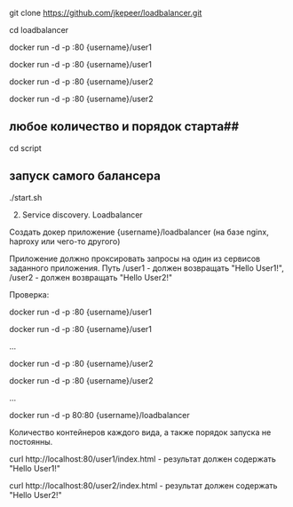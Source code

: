 

git clone https://github.com/jkepeer/loadbalancer.git

cd loadbalancer

docker run -d -p :80 {username}/user1

docker run -d -p :80 {username}/user1

docker run -d -p :80 {username}/user2

docker run -d -p :80 {username}/user2

## любое количество и порядок старта## 

cd script

## запуск самого балансера ## 

./start.sh



2. Service discovery. Loadbalancer

Создать докер приложение {username}/loadbalancer (на базе nginx, haproxy или чего-то другого)

Приложение должно проксировать запросы на один из сервисов заданного приложения. Путь /user1  - должен возвращать "Hello User1!", /user2 - должен возвращать  "Hello User2!"

Проверка:

docker run -d -p :80 {username}/user1

docker run -d -p :80 {username}/user1

...

docker run -d -p :80 {username}/user2

docker run -d -p :80 {username}/user2

...

docker run -d -p 80:80 {username}/loadbalancer

Количество контейнеров каждого вида, а также порядок запуска не постоянны.

curl http://localhost:80/user1/index.html - результат должен содержать "Hello User1!"

curl http://localhost:80/user2/index.html - результат должен содержать "Hello User2!"


